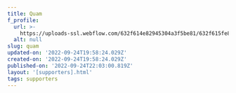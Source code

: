 ```yaml
---
title: Quam
f_profile:
  url: >-
    https://uploads-ssl.webflow.com/632f614e82945304a3f5be81/632f615fe846c0a80ce45a5e_1664049504996-image3.jpg
  alt: null
slug: quam
updated-on: '2022-09-24T19:58:24.029Z'
created-on: '2022-09-24T19:58:24.029Z'
published-on: '2022-09-24T22:03:00.819Z'
layout: '[supporters].html'
tags: supporters
---
```



